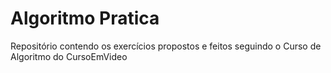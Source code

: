 # Algoritmo Pratica
  Repositório contendo os exercícios propostos e feitos seguindo o Curso de Algoritmo do CursoEmVideo
